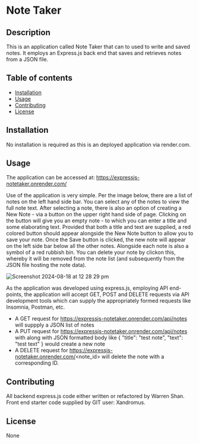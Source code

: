 # Note Taker
  
## Description
 This is an application called Note Taker that can to used to write and saved notes. It employs an Express.js back end that saves and retrieves notes from a JSON file.

## Table of contents
  - [Installation](#installation)
  - [Usage](#usage)
  - [Contributing](#contributing)
  - [License](#license)
  
## Installation
No installation is required as this is an deployed application via render.com.  
  
## Usage
The application can be accessed at: https://expressjs-notetaker.onrender.com/

Use of the application is very simple. Per the image below, there are a list of notes on the left hand side bar. You can select any of the notes to view the full note text. After selecting a note, there is also an option of creating a New Note - via a button on the upper right hand side of page. Clicking on the button will give you an empty note - to which you can enter a title and some elaborating text. Provided that both a title and text are supplied, a red colored button should appear alongside the New Note button to allow you to save your note. Once the Save button is clicked, the new note will appear on the left side bar below all the other notes. Alongside each note is also a symbol of a red rubbish bin. You can delete your note by clickon this, whereby it will be removed from the note list (and subsequently from the JSON file hosting the note data).

![Screenshot 2024-08-18 at 12 28 29 pm](https://github.com/user-attachments/assets/bfbec1c9-a975-4ef7-8c05-eb52cac6c7d9)


As the application was developed using express.js, employing API end-points, the application will accept GET, POST and DELETE requests via API development tools which can supply the appropriately formed requests like Insomnia, Postman, etc.
- A GET request for https://expressjs-notetaker.onrender.com/api/notes  will suppply a JSON list of notes
- A PUT request for https://expressjs-notetaker.onrender.com/api/notes with along with JSON formatted body like { "title": "test note", "text": "test text" } would create a new note
- A DELETE request for https://expressjs-notetaker.onrender.com/<note_id> will delete the note with a corresponding ID.

## Contributing
All backend express.js code either written or refactored by Warren Shan. Front end starter code supplied by GIT user: Xandromus.
  
## License
None
